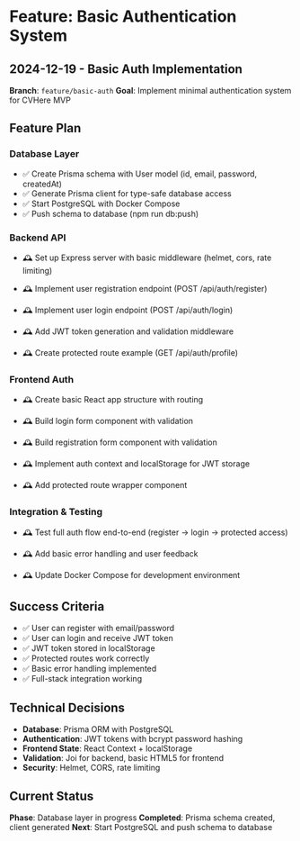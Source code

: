 # Feature: Basic Authentication System

## 2024-12-19 - Basic Auth Implementation

**Branch**: `feature/basic-auth`
**Goal**: Implement minimal authentication system for CVHere MVP

## Feature Plan

### Database Layer
- ✅ Create Prisma schema with User model (id, email, password, createdAt)
- ✅ Generate Prisma client for type-safe database access
- ✅ Start PostgreSQL with Docker Compose
- ✅ Push schema to database (npm run db:push)

### Backend API
<!-- TODO: Set up Express server with basic middleware -->
- 🕰️ Set up Express server with basic middleware (helmet, cors, rate limiting)
<!-- TODO: Implement user registration endpoint -->
- 🕰️ Implement user registration endpoint (POST /api/auth/register)
<!-- TODO: Implement user login endpoint -->
- 🕰️ Implement user login endpoint (POST /api/auth/login)
<!-- TODO: Add JWT token generation and validation -->
- 🕰️ Add JWT token generation and validation middleware
<!-- TODO: Create protected route example -->
- 🕰️ Create protected route example (GET /api/auth/profile)

### Frontend Auth
<!-- TODO: Create basic React app structure -->
- 🕰️ Create basic React app structure with routing
<!-- TODO: Build login form component -->
- 🕰️ Build login form component with validation
<!-- TODO: Build registration form component -->
- 🕰️ Build registration form component with validation
<!-- TODO: Implement auth context and localStorage -->
- 🕰️ Implement auth context and localStorage for JWT storage
<!-- TODO: Add protected route wrapper -->
- 🕰️ Add protected route wrapper component

### Integration & Testing
<!-- TODO: Test full auth flow end-to-end -->
- 🕰️ Test full auth flow end-to-end (register → login → protected access)
<!-- TODO: Add basic error handling -->
- 🕰️ Add basic error handling and user feedback
<!-- TODO: Update Docker Compose for development -->
- 🕰️ Update Docker Compose for development environment

## Success Criteria

- ✅ User can register with email/password
- ✅ User can login and receive JWT token
- ✅ JWT token stored in localStorage
- ✅ Protected routes work correctly
- ✅ Basic error handling implemented
- ✅ Full-stack integration working

## Technical Decisions

- **Database**: Prisma ORM with PostgreSQL
- **Authentication**: JWT tokens with bcrypt password hashing
- **Frontend State**: React Context + localStorage
- **Validation**: Joi for backend, basic HTML5 for frontend
- **Security**: Helmet, CORS, rate limiting

## Current Status

**Phase**: Database layer in progress
**Completed**: Prisma schema created, client generated
**Next**: Start PostgreSQL and push schema to database